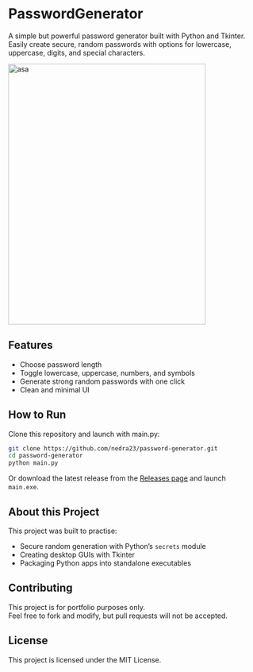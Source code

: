 # PasswordGenerator

A simple but powerful password generator built with Python and Tkinter.  
Easily create secure, random passwords with options for lowercase, uppercase, digits, and special characters.

<img width="398" height="525" alt="asa" src="https://github.com/user-attachments/assets/3bb1fd44-adc6-477e-a22b-3f36180e1c62" />

## Features
- Choose password length  
- Toggle lowercase, uppercase, numbers, and symbols  
- Generate strong random passwords with one click  
- Clean and minimal UI

## How to Run
Clone this repository and launch with main.py:
   ```bash
   git clone https://github.com/nedra23/password-generator.git
   cd password-generator
   python main.py
   ```
Or download the latest release from the [Releases page](https://github.com/nedra23/password-generator/releases) and launch `main.exe`.

## About this Project
This project was built to practise:
- Secure random generation with Python’s `secrets` module
- Creating desktop GUIs with Tkinter
- Packaging Python apps into standalone executables

## Contributing
This project is for portfolio purposes only.  
Feel free to fork and modify, but pull requests will not be accepted.

## License
This project is licensed under the MIT License.
